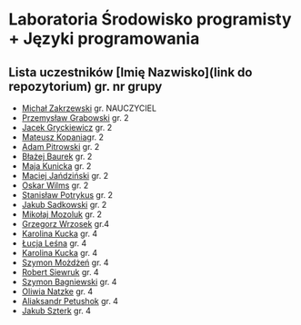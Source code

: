 # Laboratoria Środowisko programisty + Języki programowania

## Lista uczestników \[Imię Nazwisko\]\(link do repozytorium\) gr. nr grupy

- [Michał Zakrzewski](https://github.com/ZakrzewskiM30/SPJP2023-2024/) gr. NAUCZYCIEL
- [Przemysław Grabowski](https://github.com/PGrabows/ZadaniaProgramowanie2023-2024) gr. 2
- [Jacek Gryckiewicz](https://github.com/FoRtY-5/studia) gr. 2
- [Mateusz Kopania](https://github.com/MateuszKopania/StudiaUG.git)gr. 2
- [Adam Pitrowski](https://github.com/adamigz/studia) gr. 2
- [Błażej Baurek](https://github.com/bbadurekug/InfUGZadania) gr. 2
- [Maja Kunicka](https://github.com/mkunicka/informatyka23) gr. 2
- [Maciej Jańdziński](https://github.com/FajF3r/Laboratioria.git) gr. 2
- [Oskar Wilms](https://github.com/oskarwilms1/ProjektyStudia) gr. 2
- [Stanisław Potrykus](https://github.com/SPotrykus/C-Project) gr. 2
- [Jakub Sadkowski](https://github.com/jakubsadkowski/jakub.git) gr. 2
- [Mikołaj Mozoluk](https://github.com/Jalokim2115/Jezyki-Programowania-2023-2024) gr. 2
- [Grzegorz Wrzosek](https://github.com/gwrzosek2/Programowanie_gw) gr.4
- [Karolina Kucka](https://github.com/kjkucka/laby_informatyka) gr. 4
- [Łucja Leśna](https://github.com/llesna/studia) gr. 4
- [Karolina Kucka](https://github.com/kjkucka/laby_informatyka) gr. 4
- [Szymon Możdżeń](https://github.com/smozdzen1/SPJP2023-2024) gr. 4
- [Robert Siewruk](https://github.com/rsgitt/studiaug) gr. 4
- [Szymon Bagniewski](https://github.com/SBagniewski/SPJP2023-2024.git) gr. 4
- [Oliwia Natzke](https://github.com/onatzke/studia) gr. 4
- [Aliaksandr Petushok](https://github.com/AliaksandrPetushok/laby_Informatyka) gr. 4
- [Jakub Szterk](https://github.com/pytqq/studia) gr. 4